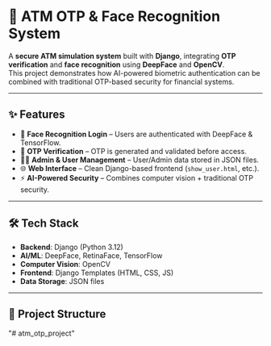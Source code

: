 # 🏦 ATM OTP & Face Recognition System  

A **secure ATM simulation system** built with **Django**, integrating **OTP verification** and **face recognition** using **DeepFace** and **OpenCV**.  
This project demonstrates how AI-powered biometric authentication can be combined with traditional OTP-based security for financial systems.  

---

## ✨ Features  

- 🔐 **Face Recognition Login** – Users are authenticated with DeepFace & TensorFlow.  
- 📲 **OTP Verification** – OTP is generated and validated before access.  
- 👨‍💻 **Admin & User Management** – User/Admin data stored in JSON files.  
- 🌐 **Web Interface** – Clean Django-based frontend (`show_user.html`, etc.).  
- ⚡ **AI-Powered Security** – Combines computer vision + traditional OTP security.  

---

## 🛠️ Tech Stack  

- **Backend**: Django (Python 3.12)  
- **AI/ML**: DeepFace, RetinaFace, TensorFlow  
- **Computer Vision**: OpenCV  
- **Frontend**: Django Templates (HTML, CSS, JS)  
- **Data Storage**: JSON files  

---

## 📂 Project Structure  

"# atm_otp_project" 
